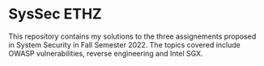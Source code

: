 # SysSec ETHZ

This repository contains my solutions to the three assignements proposed in System Security in Fall Semester 2022. The topics covered include OWASP vulnerabilities, reverse engineering and Intel SGX. 
